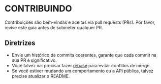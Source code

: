 CONTRIBUINDO
============

Contribuições são bem-vindas e aceitas via pull requests (PRs). Por favor, revise este guia antes de submeter qualquer PR.


## Diretrizes

* Envie um histórico de commits coerentes, garante que cada commit na sua PR é significativo.
* Você talvez vai precisar fazer [rebase](https://git-scm.com/book/en/v2/Git-Branching-Rebasing) para evitar conflitos de merge.
* Se você estiver mudando um comportamento ou a APi pública, talvez precise atualizar o README.
